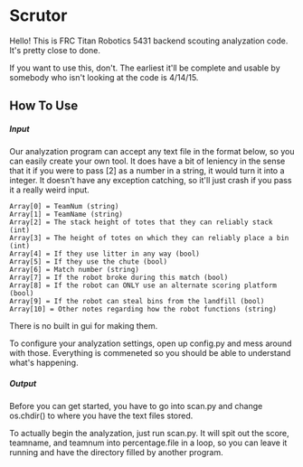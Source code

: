 # Scrutor
Hello! This is FRC Titan Robotics 5431 backend scouting analyzation code. It's pretty close to done.

If you want to use this, don't. The earliest it'll be complete and usable by somebody who isn't looking at the code is 4/14/15.

## How To Use

##### Input 

Our analyzation program can accept any text file in the format below, so you can easily create your own tool. It does have a bit of leniency in the sense that it if you were to pass [2] as a number in a string, it would turn it into a integer. It doesn't have any exception catching, so it'll just crash if you pass it a really weird input.

```
Array[0] = TeamNum (string)
Array[1] = TeamName (string)
Array[2] = The stack height of totes that they can reliably stack (int)
Array[3] = The height of totes on which they can reliably place a bin (int)
Array[4] = If they use litter in any way (bool)
Array[5] = If they use the chute (bool)
Array[6] = Match number (string)
Array[7] = If the robot broke during this match (bool)
Array[8] = If the robot can ONLY use an alternate scoring platform (bool) 
Array[9] = If the robot can steal bins from the landfill (bool)
Array[10] = Other notes regarding how the robot functions (string)
```
There is no built in gui for making them.

To configure your analyzation settings, open up config.py and mess around with those. Everything is commeneted so you should be able to understand what's happening.

#####  Output

Before you can get started, you have to go into scan.py and change os.chdir() to where you have the text files stored.

To actually begin the analyzation, just run scan.py. It will spit out the score, teamname, and teamnum into percentage.file in a loop, so you can leave it running and have the directory filled by another program.







